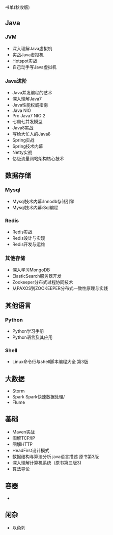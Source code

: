 书单(秋收版)

## Java

### JVM 
 - 深入理解Java虚拟机
 - 实战Java虚拟机
 - Hotspot实战
 - 自己动手写Java虚拟机

### Java进阶
 - Java并发编程的艺术
 - 深入理解Java7
 - Java性能权威指南
 - Java NIO
 - Pro Java7 NIO 2
 - 七周七并发模型
 - Java8实战
 - 写给大忙人的Java8
 - Spring实战
 - Spring技术内幕
 - Netty实战
 - 亿级流量网站架构核心技术
 
## 数据存储

### Mysql
 - Mysql技术内幕:Innodb存储引擎
 - Mysql技术内幕:Sql编程
 
### Redis
 - Redis实战
 - Redis设计与实现
 - Redis开发与运维
 
### 其他存储
 - 深入学习MongoDB
 - ElasticSearch服务器开发
 - Zookeeper分布式过程协同技术
 - 从PAXOS到ZOOKEEPER分布式一致性原理与实践
 
## 其他语言

### Python
 - Python学习手册
 - Python语言及其应用
 
### Shell
 - Linux命令行与shell脚本编程大全 第3版
 

## 大数据

 - Storm
 - Spark Spark快速数据处理/
 - Flume

## 基础
 - Maven实战
 - 图解TCP/IP
 - 图解HTTP
 - HeadFirst设计模式
 - 数据结构与算法分析 java语言描述 原书第3版 
 - 深入理解计算机系统（原书第三版3)
 - 算法导论

## 容器
 - 
 
## 闲杂
 - 以色列
 